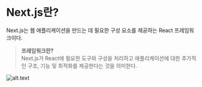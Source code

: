 # Next.js란?
Next.js는 웹 애플리케이션을 만드는 데 필요한 구성 요소를 제공하는 React 프레임워크이다.

>**프레임워크란?** <br>
Next.js가 React에 필요한 도구와 구성을 처리하고 애플리케이션에 대한 추가적인 구조, 기능 및 최적화를 제공한다는 것을 의미한다.

![alt.text](Next.avif)